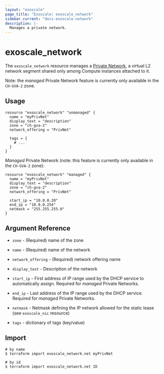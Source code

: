 ```yaml
---
layout: "exoscale"
page_title: "Exoscale: exoscale_network"
sidebar_current: "docs-exoscale-network"
description: |-
  Manages a private network.
---
```


# exoscale_network

The `exoscale_network` resource manages a [Private Network][privnet], a
virtual L2 network segment shared only among Compute instances attached to it.

Note: the *managed* Private Network feature is currently only available in the
`CH-GVA-2` zone.

[privnet]: https://community.exoscale.com/documentation/compute/private-networks/

## Usage

```hcl
resource "exoscale_network" "unmanaged" {
  name = "myPrivNet"
  display_text = "description"
  zone = "ch-gva-2"
  network_offering = "PrivNet"

  tags = {
    # ...
  }
}
```

*Managed* Private Network (note: this feature is currently only available in
the `CH-GVA-2` zone):

```hcl
resource "exoscale_network" "managed" {
  name = "myPrivNet"
  display_text = "description"
  zone = "ch-gva-2"
  network_offering = "PrivNet"

  start_ip = "10.0.0.20"
  end_ip = "10.0.0.254"
  netmask = "255.255.255.0"
}
```

## Argument Reference

- `zone` - (Required) name of the zone

- `name` - (Required) name of the network

- `network_offering` - (Required) network offering name

- `display_text` - Description of the network

- `start_ip` - First address of IP range used by the DHCP service to automatically assign.
  Required for *managed* Private Networks.

- `end_ip` - Last address of the IP range used by the DHCP service.
  Required for *managed* Private Networks.

- `netmask` - Netmask defining the IP network allowed for the static lease (see `exoscale_nic` resource)

- `tags` - dictionary of tags (key/value)


## Import

```shell
# by name
$ terraform import exoscale_network.net myPrivNet

# by id
$ terraform import exoscale_network.net ID
```

